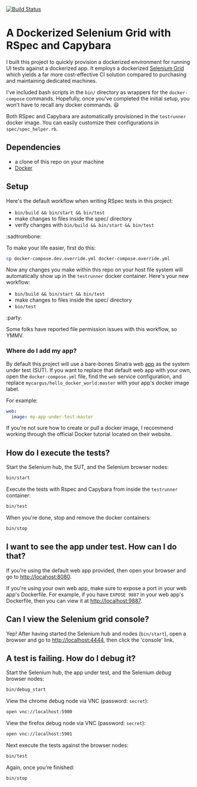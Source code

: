 [![Build Status](https://travis-ci.org/mycargus/rspec-capybara-docker-grid.svg?branch=master)](https://travis-ci.org/mycargus/rspec-capybara-docker-grid)

# A Dockerized Selenium Grid with RSpec and Capybara

I built this project to quickly provision a dockerized environment for running
UI tests against a dockerized app. It employs a dockerized [Selenium Grid]
which yields a far more cost-effective CI solution compared to purchasing and
maintaining dedicated machines.

I've included bash scripts in the `bin/` directory as wrappers for the
`docker-compose` commands. Hopefully, once you've completed the initial setup,
you won't have to recall any docker commands. :smiley:

Both RSpec and Capybara are automatically provisioned in the `testrunner` docker
image. You can easily customize their configurations in `spec/spec_helper.rb`.

## Dependencies

- a clone of this repo on your machine
- [Docker]

## Setup

Here's the default workflow when writing RSpec tests in this project:

- `bin/build && bin/start && bin/test`
- make changes to files inside the spec/ directory
- verify changes with `bin/build && bin/start && bin/test`

:sadtrombone:

To make your life easier, first do this:

```bash
cp docker-compose.dev.override.yml docker-compose.override.yml
```

Now any changes you make within this repo on your host file system will
automatically show up in the `testrunner` docker container. Here's your new
workflow:

- `bin/build && bin/start && bin/test`
- make changes to files inside the spec/ directory
- `bin/test`

:party:

Some folks have reported file permission issues with this workflow, so YMMV.

### Where do I add my app?

By default this project will use a bare-bones Sinatra web [app] as the system
under test (SUT). If you want to replace that default web app with your own,
open the `docker-compose.yml` file, find the `web` service configuration, and
replace `mycargus/hello_docker_world:master` with your app's docker image label.

For example:

```yaml
web:
  image: my-app-under-test:master
```

If you're not sure how to create or pull a docker image, I recommend working
through the official Docker tutorial located on their website.

## How do I execute the tests?

Start the Selenium hub, the SUT, and the Selenium browser nodes:

```bash
bin/start
```

Execute the tests with Rspec and Capybara from inside the `testrunner` container:

```bash
bin/test
```

When you're done, stop and remove the docker containers:

```bash
bin/stop
```

## I want to see the app under test. How can I do that?

If you're using the default web app provided, then open your browser and go to
<http://locahost:8080>.

If you're using your own web app, make sure to expose a port in your web app's
Dockerfile. For example, if you have `EXPOSE 9887` in your web app's Dockerfile,
then you can view it at <http://localhost:9887>.

## Can I view the Selenium grid console?

Yep! After having started the Selenium hub and nodes (`bin/start`), open a
browser and go to <http://localhost:4444>, then click the 'console' link.

## A test is failing. How do I debug it?

Start the Selenium hub, the app under test, and the Selenium _debug_ browser
nodes:

```bash
bin/debug_start
```

View the chrome debug node via VNC (password: `secret`):

```bash
open vnc://localhost:5900
```

View the firefox debug node via VNC (password: `secret`):

```bash
open vnc://localhost:5901
```

Next execute the tests against the browser nodes:

```bash
bin/test
```

Again, once you're finished:

```bash
bin/stop
```

[app]: https://github.com/mycargus/hello_docker_world
[docker]: https://docs.docker.com/
[selenium grid]: https://github.com/SeleniumHQ/docker-selenium
